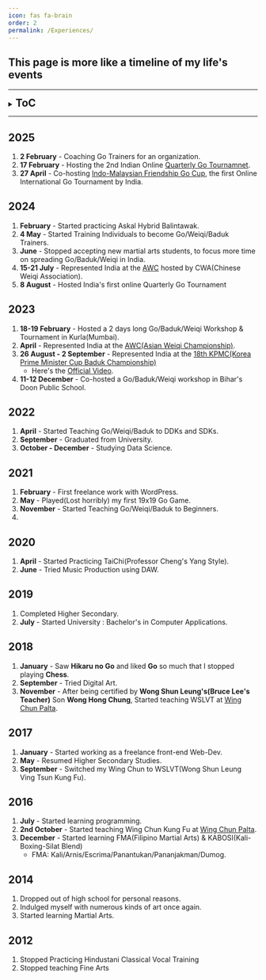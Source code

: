 ```yaml
---
icon: fas fa-brain
order: 2
permalink: /Experiences/
---
```


## This page is more like a timeline of my life's events
<hr>

<details>
<summary><h2 style="display: inline;">ToC</h2></summary>
<div markdown="1">
1. [2025](#2025)
2. [2024](#2024)
3. [2023](#2023)
4. [2022](#2022)
5. [2021](#2021)
6. [2020](#2020)
7. [2019](#2019)
8. [2018](#2018)
9. [2017](#2017)
10. [2016](#2016)
</div> 
</details>
<hr>

## 2025

1. **2 February** - Coaching Go Trainers for an organization.
2. **17 February** - Hosting the 2nd Indian Online <a href="https://leago.gg/event/mojchja" target="_blank">Quarterly Go Tournamnet</a>.
3. **27 April** - Co-hosting <a href="https://aigp.org.in/2025/04/01/indo-malaysian-friendship-cup.html" target="_blank">Indo-Malaysian Friendship Go Cup</a>, the first Online International Go Tournament by India.

## 2024

1. **February** - Started practicing Askal Hybrid Balintawak.
2. **4 May** - Started Training Individuals to become Go/Weiqi/Baduk Trainers. 
3. **June** - Stopped accepting new martial arts students, to focus more time on spreading Go/Baduk/Weiqi in India.
4. **15-21 July** - Represented India at the <a href="https://aigp.org.in/2024/06/28/asian-weiqi-championship-2024-invitation.html" target="_blank">AWC</a> hosted by CWA(Chinese Weiqi Association).
5. **8 August** - Hosted India's first online Quarterly Go Tournament

## 2023

1. **18-19 February** - Hosted a 2 days long Go/Baduk/Weiqi Workshop & Tournament in Kurla(Mumbai).
2. **April** - Represented India at the <a href="https://aigp.org.in/2023/07/26/indian-representatives-2023.html" target="_blank">AWC(Asian Weiqi Championship)</a>.
3. **26 August - 2 September** - Represented India at the <a href="https://kpmc.kbaduk.or.kr/us/2023/player" target="_blank">18th KPMC(Korea Prime Minister Cup Baduk Championship)</a>
   - Here's the <a href="https://youtu.be/RzcPt91i4lQ?si=c5BY2TnZJ3_igfZP" target="_blank">Official Video</a>.
4. **11-12 December** - Co-hosted a Go/Baduk/Weiqi workshop in Bihar's Doon Public School.

## 2022

1. **April** - Started Teaching Go/Weiqi/Baduk to DDKs and SDKs.
2. **September** - Graduated from University.
3. **October - December** - Studying Data Science.

## 2021

1. **February** - First freelance work with WordPress.
2. **May** - Played(Lost horribly) my first 19x19 Go Game.
3. **November** - Started Teaching Go/Weiqi/Baduk to Beginners.
4. 

## 2020

1. **April** - Started Practicing TaiChi(Professor Cheng's Yang Style).
2. **June** - Tried Music Production using DAW.

## 2019

1. Completed Higher Secondary.
2. **July** - Started University : Bachelor's in Computer Applications.

## 2018

1. **January** - Saw **Hikaru no Go** and liked **Go** so much that I stopped playing **Chess**.
2. **September** - Tried Digital Art.
3. **November** - After being certified by **Wong Shun Leung's(Bruce Lee's Teacher)** Son **Wong Hong Chung**, Started teaching WSLVT at <a href="https://www.google.com/search?q=Wing+Chun+Cultural+Centre+-+Palta" target="_blank">Wing Chun Palta</a>.

## 2017

1. **January** - Started working as a freelance front-end Web-Dev.
2. **May** - Resumed Higher Secondary Studies.
3. **September** - Switched my Wing Chun to WSLVT(Wong Shun Leung Ving Tsun Kung Fu).

## 2016

1. **July** - Started learning programming.
2. **2nd October** - Started teaching Wing Chun Kung Fu at <a href="https://www.google.com/search?q=Wing+Chun+Cultural+Centre+-+Palta" target="_blank">Wing Chun Palta</a>.
3. **December** - Started learning FMA(Filipino Martial Arts) & KABOSI(Kali-Boxing-Silat Blend)
   - FMA: Kali/Arnis/Escrima/Panantukan/Pananjakman/Dumog.

## 2014 

1. Dropped out of high school for personal reasons.
2. Indulged myself with numerous kinds of art once again.
3. Started learning Martial Arts.

## 2012

1. Stopped Practicing Hindustani Classical Vocal Training
2. Stopped teaching Fine Arts